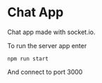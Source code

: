 # Chat App

Chat app made with socket.io.

To run the server app enter
```
npm run start
```

And connect to port 3000